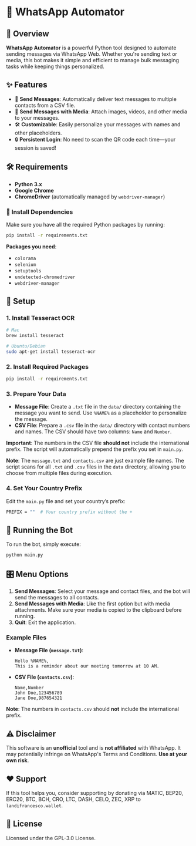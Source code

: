 # 🚀 WhatsApp Automator

## 📖 Overview

**WhatsApp Automator** is a powerful Python tool designed to automate sending messages via WhatsApp Web. Whether you're sending text or media, this bot makes it simple and efficient to manage bulk messaging tasks while keeping things personalized.

## ✨ Features

- 📩 **Send Messages**: Automatically deliver text messages to multiple contacts from a CSV file.
- 🎥 **Send Messages with Media**: Attach images, videos, and other media to your messages.
- 🛠️ **Customizable**: Easily personalize your messages with names and other placeholders.
- 🔒 **Persistent Login**: No need to scan the QR code each time—your session is saved!

## 🛠️ Requirements

- **Python 3.x**
- **Google Chrome**
- **ChromeDriver** (automatically managed by `webdriver-manager`)

### 🧰 Install Dependencies

Make sure you have all the required Python packages by running:

```bash
pip install -r requirements.txt
```

**Packages you need**:

- `colorama`
- `selenium`
- `setuptools`
- `undetected-chromedriver`
- `webdriver-manager`

## 🚀 Setup

### 1. Install Tesseract OCR

```bash
# Mac
brew install tesseract

# Ubuntu/Debian
sudo apt-get install tesseract-ocr
```

### 2. Install Required Packages

```bash
pip install -r requirements.txt
```

### 3. Prepare Your Data

- **Message File**: Create a `.txt` file in the `data/` directory containing the message you want to send. Use `%NAME%` as a placeholder to personalize the message.
- **CSV File**: Prepare a `.csv` file in the `data/` directory with contact numbers and names. The CSV should have two columns: `Name` and `Number`.

**Important**: The numbers in the CSV file **should not** include the international prefix. The script will automatically prepend the prefix you set in `main.py`.

**Note**: The `message.txt` and `contacts.csv` are just example file names. The script scans for all `.txt` and `.csv` files in the `data` directory, allowing you to choose from multiple files during execution.

### 4. Set Your Country Prefix

Edit the `main.py` file and set your country’s prefix:

```bash
PREFIX = ""  # Your country prefix without the +
```

## 🚀 Running the Bot

To run the bot, simply execute:

```bash
python main.py
```

## 🎛️ Menu Options

1. **Send Messages**: Select your message and contact files, and the bot will send the messages to all contacts.
2. **Send Messages with Media**: Like the first option but with media attachments. Make sure your media is copied to the clipboard before running.
3. **Quit**: Exit the application.

### Example Files

- **Message File (`message.txt`)**:

  ```text
  Hello %NAME%,
  This is a reminder about our meeting tomorrow at 10 AM.
  ```

- **CSV File (`contacts.csv`)**:
  ```csv
  Name,Number
  John Doe,123456789
  Jane Doe,987654321
  ```

**Note**: The numbers in `contacts.csv` should **not** include the international prefix.

## ⚠️ Disclaimer

This software is an **unofficial** tool and is **not affiliated** with WhatsApp. It may potentially infringe on WhatsApp's Terms and Conditions. **Use at your own risk**.

## ❤️ Support

If this tool helps you, consider supporting by donating via MATIC, BEP20, ERC20, BTC, BCH, CRO, LTC, DASH, CELO, ZEC, XRP to `landifrancesco.wallet`.

## 📜 License

Licensed under the GPL-3.0 License.

